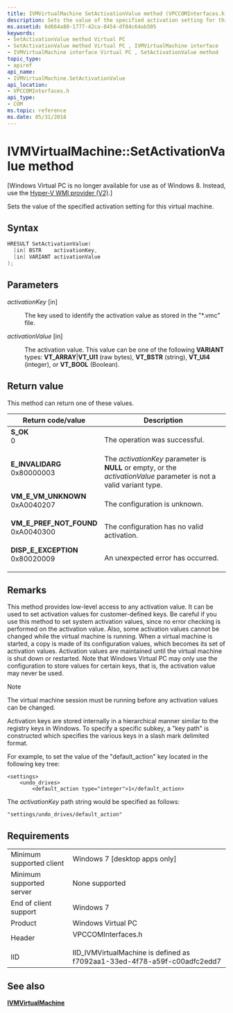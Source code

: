```yaml
---
title: IVMVirtualMachine SetActivationValue method (VPCCOMInterfaces.h)
description: Sets the value of the specified activation setting for this virtual machine.
ms.assetid: 6d664a80-1777-42ca-8454-df84c64ab505
keywords:
- SetActivationValue method Virtual PC
- SetActivationValue method Virtual PC , IVMVirtualMachine interface
- IVMVirtualMachine interface Virtual PC , SetActivationValue method
topic_type:
- apiref
api_name:
- IVMVirtualMachine.SetActivationValue
api_location:
- VPCCOMInterfaces.h
api_type:
- COM
ms.topic: reference
ms.date: 05/31/2018
---
```


# IVMVirtualMachine::SetActivationValue method

\[Windows Virtual PC is no longer available for use as of Windows 8. Instead, use the [Hyper-V WMI provider (V2)](/windows/desktop/HyperV_v2/windows-virtualization-portal).\]

Sets the value of the specified activation setting for this virtual machine.

## Syntax


```C++
HRESULT SetActivationValue(
  [in] BSTR    activationKey,
  [in] VARIANT activationValue
);
```



## Parameters

<dl> <dt>

*activationKey* \[in\]
</dt> <dd>

The key used to identify the activation value as stored in the "\*.vmc" file.

</dd> <dt>

*activationValue* \[in\]
</dt> <dd>

The activation value. This value can be one of the following **VARIANT** types: **VT\_ARRAY**\|**VT\_UI1** (raw bytes), **VT\_BSTR** (string), **VT\_UI4** (integer), or **VT\_BOOL** (Boolean).

</dd> </dl>

## Return value

This method can return one of these values.



| Return code/value                                                                                                                                                      | Description                                                                                                                    |
|------------------------------------------------------------------------------------------------------------------------------------------------------------------------|--------------------------------------------------------------------------------------------------------------------------------|
| <dl> <dt>**S\_OK**</dt> <dt>0</dt> </dl>                            | The operation was successful.<br/>                                                                                       |
| <dl> <dt>**E\_INVALIDARG**</dt> <dt>0x80000003</dt> </dl>           | The *activationKey* parameter is **NULL** or empty, or the *activationValue* parameter is not a valid variant type.<br/> |
| <dl> <dt>**VM\_E\_VM\_UNKNOWN**</dt> <dt>0xA0040207</dt> </dl>      | The configuration is unknown.<br/>                                                                                       |
| <dl> <dt>**VM\_E\_PREF\_NOT\_FOUND**</dt> <dt>0xA0040300</dt> </dl> | The configuration has no valid activation.<br/>                                                                          |
| <dl> <dt>**DISP\_E\_EXCEPTION**</dt> <dt>0x80020009</dt> </dl>      | An unexpected error has occurred.<br/>                                                                                   |



 

## Remarks

This method provides low-level access to any activation value. It can be used to set activation values for customer-defined keys. Be careful if you use this method to set system activation values, since no error checking is performed on the activation value. Also, some activation values cannot be changed while the virtual machine is running. When a virtual machine is started, a copy is made of its configuration values, which becomes its set of activation values. Activation values are maintained until the virtual machine is shut down or restarted. Note that Windows Virtual PC may only use the configuration to store values for certain keys, that is, the activation value may never be used.

> [!Note]  
> The virtual machine session must be running before any activation values can be changed.

 

Activation keys are stored internally in a hierarchical manner similar to the registry keys in Windows. To specify a specific subkey, a "key path" is constructed which specifies the various keys in a slash mark delimited format.

For example, to set the value of the "default\_action" key located in the following key tree:

``` syntax
<settings>
    <undo_drives>
        <default_action type="integer">1</default_action>
```

The *activationKey* path string would be specified as follows:

``` syntax
"settings/undo_drives/default_action"
```

## Requirements



|                                     |                                                                                               |
|-------------------------------------|-----------------------------------------------------------------------------------------------|
| Minimum supported client<br/> | Windows 7 \[desktop apps only\]<br/>                                                    |
| Minimum supported server<br/> | None supported<br/>                                                                     |
| End of client support<br/>    | Windows 7<br/>                                                                          |
| Product<br/>                  | Windows Virtual PC<br/>                                                                 |
| Header<br/>                   | <dl> <dt>VPCCOMInterfaces.h</dt> </dl> |
| IID<br/>                      | IID\_IVMVirtualMachine is defined as f7092aa1-33ed-4f78-a59f-c00adfc2edd7<br/>          |



## See also

<dl> <dt>

[**IVMVirtualMachine**](ivmvirtualmachine.md)
</dt> </dl>

 

